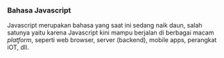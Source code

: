 ### Bahasa Javascript

Javascript merupakan bahasa yang saat ini sedang naik daun, salah satunya yaitu karena Javascript kini mampu berjalan di berbagai macam _platform_, seperti web browser, server (backend), mobile apps, perangkat iOT, dll.